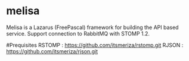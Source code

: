 # melisa
Melisa is a Lazarus (FreePascal) framework for building the API based service. Support connection to RabbitMQ with STOMP 1.2.

#Prequisites
RSTOMP : https://github.com/itsmeriza/rstomp.git
RJSON  : https://github.com/itsmeriza/rjson.git
